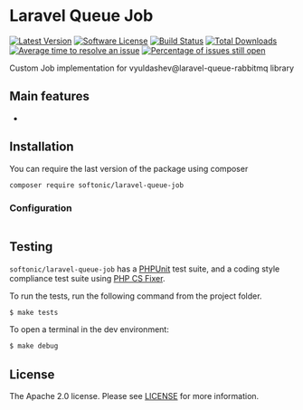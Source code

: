 Laravel Queue Job
====================

[![Latest Version](https://img.shields.io/github/release/softonic/laravel-queue-job.svg?style=flat-square)](https://github.com/softonic/laravel-queue-job/releases)
[![Software License](https://img.shields.io/badge/license-Apache%202.0-blue.svg?style=flat-square)](LICENSE.md)
[![Build Status](https://img.shields.io/travis/softonic/laravel-queue-job/master.svg?style=flat-square)](https://travis-ci.org/softonic/glaravel-queue-job)
[![Total Downloads](https://img.shields.io/packagist/dt/softonic/laravel-queue-job.svg?style=flat-square)](https://packagist.org/packages/softonic/laravel-queue-job)
[![Average time to resolve an issue](http://isitmaintained.com/badge/resolution/softonic/laravel-queue-job.svg?style=flat-square)](http://isitmaintained.com/project/softonic/laravel-queue-job "Average time to resolve an issue")
[![Percentage of issues still open](http://isitmaintained.com/badge/open/softonic/laravel-queue-job.svg?style=flat-square)](http://isitmaintained.com/project/softonic/laravel-queue-job "Percentage of issues still open")

Custom Job implementation for vyuldashev@laravel-queue-rabbitmq library

Main features
-------------

* 

Installation
-------------

You can require the last version of the package using composer
```bash
composer require softonic/laravel-queue-job
```

### Configuration

```php

```

Testing
-------

`softonic/laravel-queue-job` has a [PHPUnit](https://phpunit.de) test suite, and a coding style compliance test suite using [PHP CS Fixer](http://cs.sensiolabs.org/).

To run the tests, run the following command from the project folder.

``` bash
$ make tests
```

To open a terminal in the dev environment:
``` bash
$ make debug
```

License
-------

The Apache 2.0 license. Please see [LICENSE](LICENSE) for more information.
